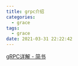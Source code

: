 ```yaml
---
title: grpc介绍
categories:
  - grace
tags:
  - grace
date: 2021-03-31 22:22:42
---
```


[gRPC详解 - 简书](https://www.jianshu.com/p/9c947d98e192)

